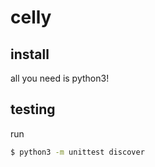 # celly

## install
all you need is python3!


## testing

run

```sh
$ python3 -m unittest discover
```
